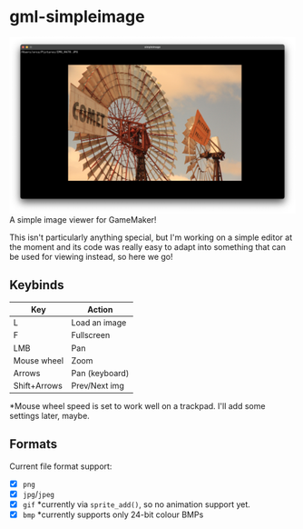 # gml-simpleimage
<img src="./example.png">
A simple image viewer for GameMaker!

This isn't particularly anything special, but I'm working on a simple editor at
the moment and its code was really easy to adapt into something that can be used
for viewing instead, so here we go!

## Keybinds
|     Key     |     Action    |
|-------------|---------------|
|  L          | Load an image |
|  F          | Fullscreen    |
| LMB         | Pan           |
| Mouse wheel | Zoom          |
| Arrows      | Pan (keyboard)|
| Shift+Arrows| Prev/Next img|

\*Mouse wheel speed is set to work well on a trackpad. I'll add some settings later,
maybe.

## Formats
Current file format support:
 - [x] `png`
 - [x] `jpg`/`jpeg`
 - [x] `gif` \*currently via `sprite_add()`, so no animation support yet.
 - [x] `bmp` \*currently supports only 24-bit colour BMPs
